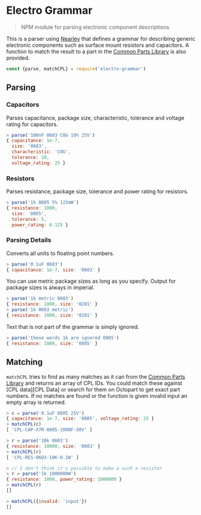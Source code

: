 # Electro Grammar
>NPM module for parsing electronic component descriptions

This is a parser using [Nearley](http://nearley.js.org/) that defines a grammar for describing generic electronic components such as surface mount resistors and capacitors.
A function to match the result to a part in the [Common Parts Library][CPL] is also provided.

```js
const {parse, matchCPL} = require('electro-grammar')
```

## Parsing

### Capacitors
Parses capacitance, package size, characteristic, tolerance and voltage rating for capacitors.

```js
> parse('100nF 0603 C0G 10% 25V')
{ capacitance: 1e-7,
  size: '0603',
  characteristic: 'C0G',
  tolerance: 10,
  voltage_rating: 25 }
```

### Resistors
Parses resistance, package size, tolerance and power rating for resistors.

```js
> parse('1k 0805 5% 125mW')
{ resistance: 1000,
  size: '0805',
  tolerance: 5,
  power_rating: 0.125 }
```


### Parsing Details

Converts all units to floating point numbers.

```js
> parse('0.1uF 0603')
{ capacitance: 1e-7, size: '0603' }
```

You can use metric package sizes as long as you specify.
Output for package sizes is always in imperial.

```js
> parse('1k metric 0603')
{ resistance: 1000, size: '0201' }
> parse('1k 0603 metric')
{ resistance: 1000, size: '0201' }
```

Text that is not part of the grammar is simply ignored.

```js
> parse('these words 1k are ignored 0805')
{ resistance: 1000, size: '0805' }
```

## Matching
`matchCPL` tries to find as many matches as it can from the [Common Parts Library][CPL] and returns an array of CPL IDs.
You could match these against [CPL data][CPL Data] or search for them on Octopart to get exact part numbers.
If no matches are found or the function is given invalid input an empty array is returned.

```js
> c = parse('0.1uF 0805 25V')
{ capacitance: 1e-7, size: '0805', voltage_rating: 25 }
> matchCPL(c)
[ 'CPL-CAP-X7R-0805-100NF-50V' ]

> r = parse('10k 0603')
{ resistance: 10000, size: '0603' }
> matchCPL(r)
[ 'CPL-RES-0603-10K-0.1W' ]

> // I don't think it's possible to make a such a resistor
> r = parse('1k 1000000W')
{ resistance: 1000, power_rating: 1000000 }
> matchCPL(r)
[]

> matchCPL({invalid: 'input'})
[]
```

[CPL]: https://octopart.com/common-parts-library#Resistors
[CPL-DATA]: https://github.com/octopart/CPL-Data

